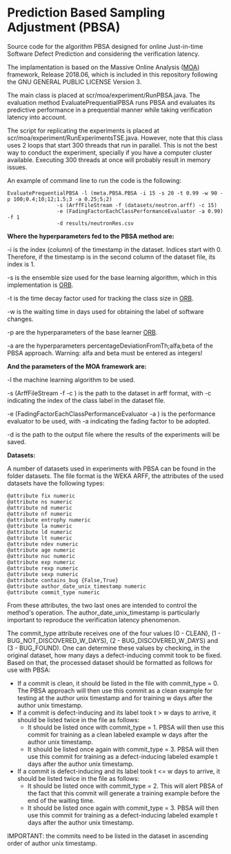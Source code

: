 # Prediction Based Sampling Adjustment (PBSA)
Source code for the algorithm PBSA designed for online Just-in-time Software Defect Prediction and considering the verification latency.
 
The implamentation is based on the Massive Online Analysis ([MOA](https://moa.cms.waikato.ac.nz/)) framework, Release 2018.06, which is included in this repository following the GNU GENERAL PUBLIC LICENSE Version 3.
 
The main class is placed at scr/moa/experiment/RunPBSA.java. The evaluation method EvaluatePrequentialPBSA runs PBSA and evaluates its predictive performance in a prequential manner while taking verification latency into account.

The script for replicating the experiments is placed at scr/moa/experiment/RunExperimentsTSE.java. However, note that this class uses 2 loops that start 300 threads that run in parallel. This is not the best way to conduct the experiment, specially if you have a computer cluster available. Executing 300 threads at once will probably result in memory issues.

An example of command line to run the code is the following:

```{r}
EvaluatePrequentialPBSA -l (meta.PBSA.PBSA -i 15 -s 20 -t 0.99 -w 90 -p 100;0.4;10;12;1.5;3 -a 0.25;5;2) 
				-s (ArffFileStream -f (datasets/neutron.arff) -c 15) 
				-e (FadingFactorEachClassPerformanceEvaluator -a 0.99) -f 1 
				-d results/neutronRes.csv 
```			

**Where the hyperparameters fed to the PBSA method are:**

-i is the index (column) of the timestamp in the dataset. Indices start with 0. Therefore, if the timestamp is in the second column of the dataset file, its index is 1.

-s is the ensemble size used for the base learning algorithm, which in this implementation is [ORB](https://github.com/geocabral/spdisc-icse19).

-t is the time decay factor used for tracking the class size in [ORB](https://github.com/geocabral/spdisc-icse19).

-w is the waiting time in days used for obtaining the label of software changes.

-p are the hyperparameters of the base learner [ORB](https://github.com/geocabral/spdisc-icse19).

-a are the hyperparameters percentageDeviationFromTh;alfa;beta of the PBSA approach. Warning: alfa and beta must be entered as integers!

**And the parameters of the MOA framework are:**

-l the machine learning algorithm to be used.

-s (ArffFileStream -f <path to dataset> -c <class label index>) is the path to the dataset in arff format, with -c indicating the index of the class label in the dataset file.

-e (FadingFactorEachClassPerformanceEvaluator -a <fading factor>) is the performance evaluator to be used, with -a indicating the fading factor to be adopted. 

-d is the path to the output file where the results of the experiments will be saved.

**Datasets:**

A number of datasets used in experiments with PBSA can be found in the folder datasets. The file format is the WEKA ARFF, the attributes of the used datasets have the following types:

```{r}
@attribute fix numeric
@attribute ns numeric
@attribute nd numeric
@attribute nf numeric
@attribute entrophy numeric
@attribute la numeric
@attribute ld numeric
@attribute lt numeric
@attribute ndev numeric
@attribute age numeric
@attribute nuc numeric
@attribute exp numeric
@attribute rexp numeric
@attribute sexp numeric
@attribute contains_bug {False,True}
@attribute author_date_unix_timestamp numeric
@attribute commit_type numeric
```

From these attributes, the two last ones are intended to control the method's operation. The author_date_unix_timestamp is particularly important to reproduce the verification latency phenomenon. 

The commit_type attribute receives one of the four values (0 - CLEAN), (1 - BUG_NOT_DISCOVERED_W_DAYS), (2 - BUG_DISCOVERED_W_DAYS) and (3 - BUG_FOUND). One can determine these values by checking, in the original dataset, how many days a defect-inducing commit took to be fixed. Based on that, the processed dataset should be formatted as follows for use with PBSA:

* If a commit is clean, it should be listed in the file with commit_type = 0. The PBSA approach will then use this commit as a clean example for testing at the author unix timestamp and for training w days after the author unix timestamp.
* If a commit is defect-inducing and its label took t > w days to arrive, it should be listed twice in the file as follows:
	- It should be listed once with commit_type = 1. PBSA will then use this commit for training as a clean labeled example w days after the author unix timestamp.
	- It should be listed once again with commit_type = 3. PBSA will then use this commit for training as a defect-inducing labeled example t days after the author unix timestamp. 
* If a commit is defect-inducing and its label took t <= w days to arrive, it should be listed twice in the file as follows:
	- It should be listed once with commit_type = 2. This will alert PBSA of the fact that this commit will generate a training example before the end of the waiting time. 
	- It should be listed once again with commit_type = 3. PBSA will then use this commit for training as a defect-inducing labeled example t days after the author unix timestamp. 

IMPORTANT: the commits need to be listed in the dataset in ascending order of author unix timestamp.
